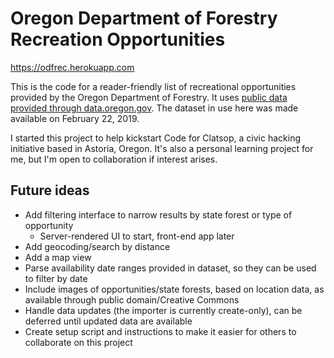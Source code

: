 # Oregon Department of Forestry Recreation Opportunities

<https://odfrec.herokuapp.com>

This is the code for a reader-friendly list of recreational opportunities
provided by the Oregon Department of Forestry. It uses [public data provided
through data.oregon.gov][odf-data-source]. The dataset in use here was made
available on February 22, 2019.

I started this project to help kickstart Code for Clatsop, a civic hacking
initiative based in Astoria, Oregon. It's also a personal learning project for
me, but I'm open to collaboration if interest arises.

## Future ideas

- Add filtering interface to narrow results by state forest or type of
  opportunity
  - Server-rendered UI to start, front-end app later
- Add geocoding/search by distance
- Add a map view
- Parse availability date ranges provided in dataset, so they can be used
  to filter by date
- Include images of opportunities/state forests, based on location data, as
  available through public domain/Creative Commons
- Handle data updates (the importer is currently create-only), can be
  deferred until updated data are available
- Create setup script and instructions to make it easier for others to
  collaborate on this project

[odf-data-source]: https://data.oregon.gov/Recreation/ODF-Recreational-Opportunities/ufw2-6prx
